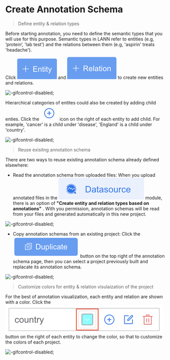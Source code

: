 # Create Annotation Schema

> Define entity & relation types

Before starting annotation, you need to define the semantic types that you will use for this purpose. Semantic types in LANN refer to entities (e.g, ‘protein’, 'lab test') and the relations between them (e.g, 'aspirin' treats 'headache').

Click ![logo](../_icon/add-entity.png ':size=80x40') and ![logo](../_icon/add-relation.png ':size=90x40') to create new entities and relations. 

![](../_gif/create-schema.gif "-gifcontrol-disabled;")

Hierarchical categories of entites could also be created by adding child enties. Click the ![logo](../_icon/add.png ':size=50x40') icon on the right of each entity to add child. For example, 'cancer' is a child under 'disease', 'England' is a child under 'country'.

![](../_gif/add-entity-child.gif "-gifcontrol-disabled;")

> Reuse exisitng annotation schema

There are two ways to reuse existing annotation schema already defined elsewhere:

* Read the annotation schema from uploaded files: When you upload annotated files in the ![logo](../_icon/DataSource.png ':size=150x40') module, there is an option of **"Create entity and relation types based on annotations"** . With you permission, annotation schemas will be read from your files and generated automatically in this new project.

![](../_gif/Reuse-schema1.gif "-gifcontrol-disabled;")

* Copy annotation schemas from an existing project: Click the ![logo](../_icon/duplicate.png ':size=110x40') button on the top right of the annotation schema page, then you can select a project previously built and replacate its annotation schema.

![](../_gif/Reuse-shcema2.gif "-gifcontrol-disabled;")

> Customize colors for entity & relation visulaization of the project

For the best of annotation visualization, each entity and relation are shown with a color. Click the ![logo](../_icon/color.png ':size=200x40') button on the right of each entity to change the color, so that to customize the colors of each project.

![](../_gif/change-color.gif "-gifcontrol-disabled;")

